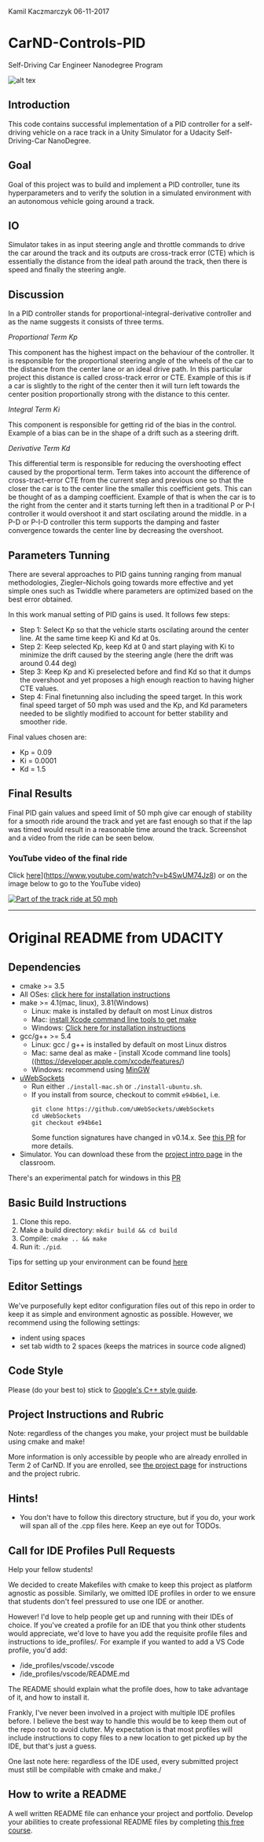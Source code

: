 Kamil Kaczmarczyk
06-11-2017

# CarND-Controls-PID
Self-Driving Car Engineer Nanodegree Program

![alt tex](https://github.com/Kamil-K/CarND-PID-Control-Project/blob/master/pics/run60mph.JPG "Successful Run")

## Introduction
This code contains successful implementation of a PID controller for a self-driving vehicle on a race track in a Unity Simulator for a Udacity Self-Driving-Car NanoDegree.

## Goal
Goal of this project was to build and implement a PID controller, tune its hyperparameters and to verify the solution in a simulated environment with an autonomous vehicle going around a track.

## IO

Simulator takes in as input steering angle and throttle commands to drive the car around the track and its outputs are cross-track error (CTE) which is essentially the distance from the ideal path around the track, then there is speed and finally the steering angle.

## Discussion

In a PID controller stands for proportional-integral-derivative controller and as the name suggests it consists of three terms. 

<i>Proportional Term Kp</i><p>
This component has the highest impact on the behaviour of the controller. It is responsible for the proportional steering angle of the wheels of the car to the distance from the center lane or an ideal drive path. In this particular project this distance is called cross-track error or CTE. Example of this is if a car is slightly to the right of the center then it will turn left towards the center position proportionally strong with the distance to this center.

<i>Integral Term Ki</i><p>
This component is responsible for getting rid of the bias in the control. Example of a bias can be in the shape of a drift such as a steering drift.

<i>Derivative Term Kd</i><p>
This differential term is responsible for reducing the overshooting effect caused by the proportional term. Term takes into account the difference of cross-tract-error CTE from the current step and previous one so that the closer the car is to the center line the smaller this coefficient gets. This can be thought of as a damping coefficient. Example of that is when the car is to the right from the center and it starts turning left then in a traditional P or P-I controller it would overshoot it and start oscilating around the middle. in a P-D or P-I-D controller this term supports the damping and faster convergence towards the center line by decreasing the overshoot.

## Parameters Tunning

There are several approaches to PID gains tunning ranging from manual methodologies, Ziegler–Nichols going towards more effective and yet simple ones such as Twiddle where parameters are optimized based on the best error obtained.

In this work manual setting of PID gains is used. It follows few steps:

- Step 1: Select Kp so that the vehicle starts oscilating around the center line. At the same time keep Ki and Kd at 0s.
- Step 2: Keep selected Kp, keep Kd at 0 and start playing with Ki to minimize the drift caused by the steering angle (here the drift was around 0.44 deg)
- Step 3: Keep Kp and Ki preselected before and find Kd so that it dumps the overshoot and yet proposes a high enough reaction to having higher CTE values.
- Step 4: Final finetunning also including the speed target. In this work final speed target of 50 mph was used and the Kp, and Kd parameters needed to be slightly modified to account for better stability and smoother ride.

Final values chosen are:
- Kp = 0.09
- Ki = 0.0001
- Kd = 1.5

## Final Results

Final PID gain values and speed limit of 50 mph give car enough of stability for a smooth ride around the track and yet are fast enough so that if the lap was timed would result in a reasonable time around the track. Screenshot and a video from the ride can be seen below.

### YouTube video of the final ride
Click [here](https://img.youtube.com/vi/b4SwUM74Jz8/0.jpg)](https://www.youtube.com/watch?v=b4SwUM74Jz8) or on the image below to go to the YouTube video)<p>
[![Part of the track ride at 50 mph](https://img.youtube.com/vi/b4SwUM74Jz8/0.jpg)](https://www.youtube.com/watch?v=b4SwUM74Jz8)

---

# Original README from UDACITY

## Dependencies

* cmake >= 3.5
 * All OSes: [click here for installation instructions](https://cmake.org/install/)
* make >= 4.1(mac, linux), 3.81(Windows)
  * Linux: make is installed by default on most Linux distros
  * Mac: [install Xcode command line tools to get make](https://developer.apple.com/xcode/features/)
  * Windows: [Click here for installation instructions](http://gnuwin32.sourceforge.net/packages/make.htm)
* gcc/g++ >= 5.4
  * Linux: gcc / g++ is installed by default on most Linux distros
  * Mac: same deal as make - [install Xcode command line tools]((https://developer.apple.com/xcode/features/)
  * Windows: recommend using [MinGW](http://www.mingw.org/)
* [uWebSockets](https://github.com/uWebSockets/uWebSockets)
  * Run either `./install-mac.sh` or `./install-ubuntu.sh`.
  * If you install from source, checkout to commit `e94b6e1`, i.e.
    ```
    git clone https://github.com/uWebSockets/uWebSockets 
    cd uWebSockets
    git checkout e94b6e1
    ```
    Some function signatures have changed in v0.14.x. See [this PR](https://github.com/udacity/CarND-MPC-Project/pull/3) for more details.
* Simulator. You can download these from the [project intro page](https://github.com/udacity/self-driving-car-sim/releases) in the classroom.

There's an experimental patch for windows in this [PR](https://github.com/udacity/CarND-PID-Control-Project/pull/3)

## Basic Build Instructions

1. Clone this repo.
2. Make a build directory: `mkdir build && cd build`
3. Compile: `cmake .. && make`
4. Run it: `./pid`. 

Tips for setting up your environment can be found [here](https://classroom.udacity.com/nanodegrees/nd013/parts/40f38239-66b6-46ec-ae68-03afd8a601c8/modules/0949fca6-b379-42af-a919-ee50aa304e6a/lessons/f758c44c-5e40-4e01-93b5-1a82aa4e044f/concepts/23d376c7-0195-4276-bdf0-e02f1f3c665d)

## Editor Settings

We've purposefully kept editor configuration files out of this repo in order to
keep it as simple and environment agnostic as possible. However, we recommend
using the following settings:

* indent using spaces
* set tab width to 2 spaces (keeps the matrices in source code aligned)

## Code Style

Please (do your best to) stick to [Google's C++ style guide](https://google.github.io/styleguide/cppguide.html).

## Project Instructions and Rubric

Note: regardless of the changes you make, your project must be buildable using
cmake and make!

More information is only accessible by people who are already enrolled in Term 2
of CarND. If you are enrolled, see [the project page](https://classroom.udacity.com/nanodegrees/nd013/parts/40f38239-66b6-46ec-ae68-03afd8a601c8/modules/f1820894-8322-4bb3-81aa-b26b3c6dcbaf/lessons/e8235395-22dd-4b87-88e0-d108c5e5bbf4/concepts/6a4d8d42-6a04-4aa6-b284-1697c0fd6562)
for instructions and the project rubric.

## Hints!

* You don't have to follow this directory structure, but if you do, your work
  will span all of the .cpp files here. Keep an eye out for TODOs.

## Call for IDE Profiles Pull Requests

Help your fellow students!

We decided to create Makefiles with cmake to keep this project as platform
agnostic as possible. Similarly, we omitted IDE profiles in order to we ensure
that students don't feel pressured to use one IDE or another.

However! I'd love to help people get up and running with their IDEs of choice.
If you've created a profile for an IDE that you think other students would
appreciate, we'd love to have you add the requisite profile files and
instructions to ide_profiles/. For example if you wanted to add a VS Code
profile, you'd add:

* /ide_profiles/vscode/.vscode
* /ide_profiles/vscode/README.md

The README should explain what the profile does, how to take advantage of it,
and how to install it.

Frankly, I've never been involved in a project with multiple IDE profiles
before. I believe the best way to handle this would be to keep them out of the
repo root to avoid clutter. My expectation is that most profiles will include
instructions to copy files to a new location to get picked up by the IDE, but
that's just a guess.

One last note here: regardless of the IDE used, every submitted project must
still be compilable with cmake and make./

## How to write a README
A well written README file can enhance your project and portfolio.  Develop your abilities to create professional README files by completing [this free course](https://www.udacity.com/course/writing-readmes--ud777).

